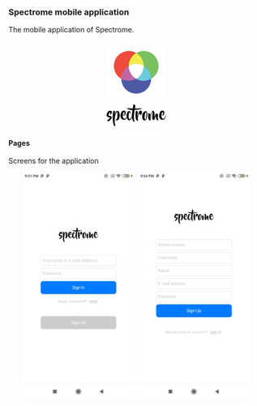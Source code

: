 ### Spectrome mobile application

The mobile application of Spectrome.

<p align="center">
    <img src="https://github.com/trK54Ylmz/spectrome-mobile/raw/develop/assets/images/icon.png" width="120">
    <br>
    <img src="https://github.com/trK54Ylmz/spectrome-mobile/raw/develop/assets/images/logo@2x.png" width="120">
</p>

#### Pages

Screens for the application

<p align="center">
    <img src="https://github.com/trK54Ylmz/spectrome-mobile/raw/develop/assets/screens/signin.jpg" width="224">
    <img src="https://github.com/trK54Ylmz/spectrome-mobile/raw/develop/assets/screens/signup.jpg" width="224">
</p>